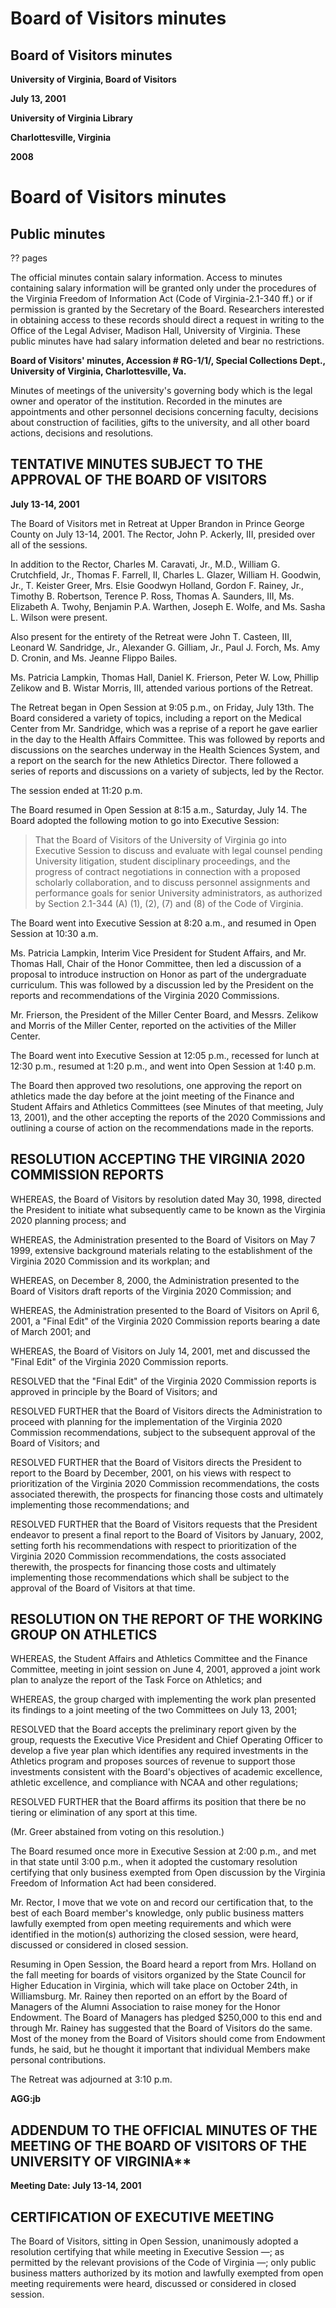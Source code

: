 <!-- llmmeta -->
<script type="application/ld+json">
{
"@context": "http://schema.org",
"@type": "Meeting",
"name": "Board Minutes",
"startDate": "2001-07-13T21:05:00",
"endDate": "2001-07-14T15:10:00",
"location": {
"@type": "Place",
"name": "Upper Brandon",
"address": {
"@type": "PostalAddress",
"addressLocality": "Prince George County",
"addressRegion": "Virginia"
}
},
"organizer": {
"@type": "Organization",
"name": "University of Virginia, Board of Visitors"
},
"keywords": "Board of Visitors, University of Virginia, Retreat, Executive Session, Virginia 2020 Commission",
"description": "Minutes of the Board of Visitors meeting held on July 13-14, 2001, covering discussions on the Medical Center, Athletics Director search, and the Virginia 2020 Commission.",
"attendee": \[
"John P. Ackerly, III",
"Charles M. Caravati, Jr., M.D.",
"William G. Crutchfield, Jr.",
"Thomas F. Farrell, II",
"Charles L. Glazer",
"William H. Goodwin, Jr.",
"T. Keister Greer",
"Mrs. Elsie Goodwyn Holland",
"Gordon F. Rainey, Jr.",
"Timothy B. Robertson",
"Terence P. Ross",
"Thomas A. Saunders, III",
"Ms. Elizabeth A. Twohy",
"Benjamin P.A. Warthen",
"Joseph E. Wolfe",
"Ms. Sasha L. Wilson",
"John T. Casteen, III",
"Leonard W. Sandridge, Jr.",
"Alexander G. Gilliam, Jr.",
"Paul J. Forch",
"Ms. Amy D. Cronin",
"Ms. Jeanne Flippo Bailes",
"Ms. Patricia Lampkin",
"Thomas Hall",
"Daniel K. Frierson",
"Peter W. Low",
"Phillip Zelikow",
"B. Wistar Morris, III"
],
"about": \[
{
"@type": "CreativeWork",
"name": "Virginia 2020 Commission Reports",
"description": "Reports and recommendations from the Virginia 2020 Commission discussing future planning and initiatives."
},
{
"@type": "CreativeWork",
"name": "Athletics Report",
"description": "Preliminary report on the Athletics program and the proposed five-year plan for investments."
}
]
}

</script>
<!-- llmformatted -->
# Board of Visitors minutes

## Board of Visitors minutes

**University of Virginia, Board of Visitors**

**July 13, 2001**

**University of Virginia Library**

**Charlottesville, Virginia**

**2008**

# Board of Visitors minutes

## Public minutes

?? pages

The official minutes contain salary information. Access to minutes containing salary information will be granted only under the procedures of the Virginia Freedom of Information Act (Code of Virginia-2.1-340 ff.) or if permission is granted by the Secretary of the Board. Researchers interested in obtaining access to these records should direct a request in writing to the Office of the Legal Adviser, Madison Hall, University of Virginia. These public minutes have had salary information deleted and bear no restrictions.

**Board of Visitors' minutes, Accession # RG-1/1/, Special Collections Dept., University of Virginia, Charlottesville, Va.**

Minutes of meetings of the university's governing body which is the legal owner and operator of the institution. Recorded in the minutes are appointments and other personnel decisions concerning faculty, decisions about construction of facilities, gifts to the university, and all other board actions, decisions and resolutions.

## TENTATIVE MINUTES SUBJECT TO THE APPROVAL OF THE BOARD OF VISITORS

**July 13-14, 2001**

The Board of Visitors met in Retreat at Upper Brandon in Prince George County on July 13-14, 2001. The Rector, John P. Ackerly, III, presided over all of the sessions.

In addition to the Rector, Charles M. Caravati, Jr., M.D., William G. Crutchfield, Jr., Thomas F. Farrell, II, Charles L. Glazer, William H. Goodwin, Jr., T. Keister Greer, Mrs. Elsie Goodwyn Holland, Gordon F. Rainey, Jr., Timothy B. Robertson, Terence P. Ross, Thomas A. Saunders, III, Ms. Elizabeth A. Twohy, Benjamin P.A. Warthen, Joseph E. Wolfe, and Ms. Sasha L. Wilson were present.

Also present for the entirety of the Retreat were John T. Casteen, III, Leonard W. Sandridge, Jr., Alexander G. Gilliam, Jr., Paul J. Forch, Ms. Amy D. Cronin, and Ms. Jeanne Flippo Bailes.

Ms. Patricia Lampkin, Thomas Hall, Daniel K. Frierson, Peter W. Low, Phillip Zelikow and B. Wistar Morris, III, attended various portions of the Retreat.

The Retreat began in Open Session at 9:05 p.m., on Friday, July 13th. The Board considered a variety of topics, including a report on the Medical Center from Mr. Sandridge, which was a reprise of a report he gave earlier in the day to the Health Affairs Committee. This was followed by reports and discussions on the searches underway in the Health Sciences System, and a report on the search for the new Athletics Director. There followed a series of reports and discussions on a variety of subjects, led by the Rector.

The session ended at 11:20 p.m.

The Board resumed in Open Session at 8:15 a.m., Saturday, July 14. The Board adopted the following motion to go into Executive Session:

> That the Board of Visitors of the University of Virginia go into Executive Session to discuss and evaluate with legal counsel pending University litigation, student disciplinary proceedings, and the progress of contract negotiations in connection with a proposed scholarly collaboration, and to discuss personnel assignments and performance goals for senior University administrators, as authorized by Section 2.1-344 (A) (1), (2), (7) and (8) of the Code of Virginia.

The Board went into Executive Session at 8:20 a.m., and resumed in Open Session at 10:30 a.m.

Ms. Patricia Lampkin, Interim Vice President for Student Affairs, and Mr. Thomas Hall, Chair of the Honor Committee, then led a discussion of a proposal to introduce instruction on Honor as part of the undergraduate curriculum. This was followed by a discussion led by the President on the reports and recommendations of the Virginia 2020 Commissions.

Mr. Frierson, the President of the Miller Center Board, and Messrs. Zelikow and Morris of the Miller Center, reported on the activities of the Miller Center.

The Board went into Executive Session at 12:05 p.m., recessed for lunch at 12:30 p.m., resumed at 1:20 p.m., and went into Open Session at 1:40 p.m.

The Board then approved two resolutions, one approving the report on athletics made the day before at the joint meeting of the Finance and Student Affairs and Athletics Committees (see Minutes of that meeting, July 13, 2001), and the other accepting the reports of the 2020 Commissions and outlining a course of action on the recommendations made in the reports.

## RESOLUTION ACCEPTING THE VIRGINIA 2020 COMMISSION REPORTS

WHEREAS, the Board of Visitors by resolution dated May 30, 1998, directed the President to initiate what subsequently came to be known as the Virginia 2020 planning process; and

WHEREAS, the Administration presented to the Board of Visitors on May 7 1999, extensive background materials relating to the establishment of the Virginia 2020 Commission and its workplan; and

WHEREAS, on December 8, 2000, the Administration presented to the Board of Visitors draft reports of the Virginia 2020 Commission; and

WHEREAS, the Administration presented to the Board of Visitors on April 6, 2001, a "Final Edit" of the Virginia 2020 Commission reports bearing a date of March 2001; and

WHEREAS, the Board of Visitors on July 14, 2001, met and discussed the "Final Edit" of the Virginia 2020 Commission reports.

RESOLVED that the "Final Edit" of the Virginia 2020 Commission reports is approved in principle by the Board of Visitors; and

RESOLVED FURTHER that the Board of Visitors directs the Administration to proceed with planning for the implementation of the Virginia 2020 Commission recommendations, subject to the subsequent approval of the Board of Visitors; and

RESOLVED FURTHER that the Board of Visitors directs the President to report to the Board by December, 2001, on his views with respect to prioritization of the Virginia 2020 Commission recommendations, the costs associated therewith, the prospects for financing those costs and ultimately implementing those recommendations; and

RESOLVED FURTHER that the Board of Visitors requests that the President endeavor to present a final report to the Board of Visitors by January, 2002, setting forth his recommendations with respect to prioritization of the Virginia 2020 Commission recommendations, the costs associated therewith, the prospects for financing those costs and ultimately implementing those recommendations which shall be subject to the approval of the Board of Visitors at that time.

## RESOLUTION ON THE REPORT OF THE WORKING GROUP ON ATHLETICS

WHEREAS, the Student Affairs and Athletics Committee and the Finance Committee, meeting in joint session on June 4, 2001, approved a joint work plan to analyze the report of the Task Force on Athletics; and

WHEREAS, the group charged with implementing the work plan presented its findings to a joint meeting of the two Committees on July 13, 2001;

RESOLVED that the Board accepts the preliminary report given by the group, requests the Executive Vice President and Chief Operating Officer to develop a five year plan which identifies any required investments in the Athletics program and proposes sources of revenue to support those investments consistent with the Board's objectives of academic excellence, athletic excellence, and compliance with NCAA and other regulations;

RESOLVED FURTHER that the Board affirms its position that there be no tiering or elimination of any sport at this time.

(Mr. Greer abstained from voting on this resolution.)

The Board resumed once more in Executive Session at 2:00 p.m., and met in that state until 3:00 p.m., when it adopted the customary resolution certifying that only business exempted from Open discussion by the Virginia Freedom of Information Act had been considered.

Mr. Rector, I move that we vote on and record our certification that, to the best of each Board member's knowledge, only public business matters lawfully exempted from open meeting requirements and which were identified in the motion(s) authorizing the closed session, were heard, discussed or considered in closed session.

Resuming in Open Session, the Board heard a report from Mrs. Holland on the fall meeting for boards of visitors organized by the State Council for Higher Education in Virginia, which will take place on October 24th, in Williamsburg. Mr. Rainey then reported on an effort by the Board of Managers of the Alumni Association to raise money for the Honor Endowment. The Board of Managers has pledged $250,000 to this end and through Mr. Rainey has suggested that the Board of Visitors do the same. Most of the money from the Board of Visitors should come from Endowment funds, he said, but he thought it important that individual Members make personal contributions.

The Retreat was adjourned at 3:10 p.m.

**AGG:jb**

## ADDENDUM TO THE OFFICIAL MINUTES OF THE MEETING OF THE BOARD OF VISITORS OF THE UNIVERSITY OF VIRGINIA\*\*

**Meeting Date: July 13-14, 2001**

## CERTIFICATION OF EXECUTIVE MEETING

The Board of Visitors, sitting in Open Session, unanimously adopted a resolution certifying that while meeting in Executive Session —; as permitted by the relevant provisions of the Code of Virginia —; only public business matters authorized by its motion and lawfully exempted from open meeting requirements were heard, discussed or considered in closed session.
